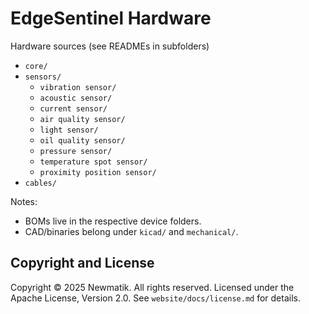 # EdgeSentinel Hardware

Hardware sources (see READMEs in subfolders)

- `core/`
- `sensors/`
  - `vibration sensor/`
  - `acoustic sensor/`
  - `current sensor/`
  - `air quality sensor/`
  - `light sensor/`
  - `oil quality sensor/`
  - `pressure sensor/`
  - `temperature spot sensor/`
  - `proximity position sensor/`
- `cables/`

Notes:

- BOMs live in the respective device folders.
- CAD/binaries belong under `kicad/` and `mechanical/`.

## Copyright and License

Copyright © 2025 Newmatik. All rights reserved.
Licensed under the Apache License, Version 2.0. See `website/docs/license.md` for details.
